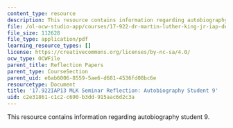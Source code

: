 ```yaml
---
content_type: resource
description: This resource contains information regarding autobiography student 9.
file: /ol-ocw-studio-app/courses/17-922-dr-martin-luther-king-jr-iap-design-seminar-january-iap-2013/c2e31861c1c2c690b3dd915aac6d2c3a_MIT17_922IAP13_RefPapr3K.pdf
file_size: 112628
file_type: application/pdf
learning_resource_types: []
license: https://creativecommons.org/licenses/by-nc-sa/4.0/
ocw_type: OCWFile
parent_title: Reflection Papers
parent_type: CourseSection
parent_uid: e6ab6006-8559-5ae6-d681-4536fd08bc6e
resourcetype: Document
title: '17.922IAP13 MLK Seminar Reflection: Autobiography Student 9'
uid: c2e31861-c1c2-c690-b3dd-915aac6d2c3a
---
```

This resource contains information regarding autobiography student 9.